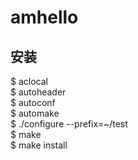 # amhello

## 安装
$ aclocal  
$ autoheader  
$ autoconf  
$ automake  
$ ./configure --prefix=~/test  
$ make  
$ make install  
